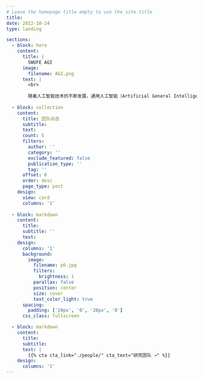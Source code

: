 ```yaml
---
# Leave the homepage title empty to use the site title
title:
date: 2022-10-24
type: landing

sections:
  - block: hero
    content:
      title: |
        SWUFE AGI
      image:
        filename: AGI.png
      text: |
        <br>
        
        随着人工智能技术的不断发展，通用人工智能（Artificial General Intelligence, AGI）和金融领域的融合与交叉已成为科研和产业发展的重要趋势。通用人工智能与金融创新团队致力于通过大模型探索AGI技术在金融领域的应用潜力，以及推动人工智能技术与金融行业的创新发展。 
  
  - block: collection
    content:
      title: 团队动态
      subtitle:
      text:
      count: 5
      filters:
        author: ''
        category: ''
        exclude_featured: false
        publication_type: ''
        tag: ''
      offset: 0
      order: desc
      page_type: post
    design:
      view: card
      columns: '1'
  
  - block: markdown
    content:
      title:
      subtitle: ''
      text:
    design:
      columns: '1'
      background:
        image: 
          filename: p6.jpg
          filters:
            brightness: 1
          parallax: false
          position: center
          size: cover
          text_color_light: true
      spacing:
        padding: ['20px', '0', '20px', '0']
      css_class: fullscreen

  - block: markdown
    content:
      title:
      subtitle:
      text: |
        {{% cta cta_link="./people/" cta_text="研究团队 →" %}}
    design:
      columns: '1'
---
```

